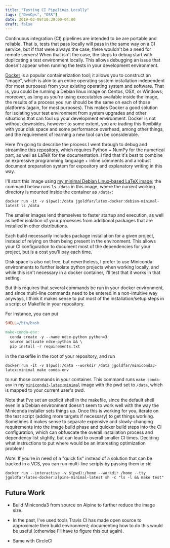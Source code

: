 ```yaml
---
title: "Testing CI Pipelines Locally"
tags: ["DevOps", "OSS"]
date: 2019-02-08T10:39:00-04:00
draft: false
---
```


Continuous integration (CI) pipelines are intended to be are portable and reliable.
That is, tests that pass locally will pass in the same way on a CI service, but if that were always the case, there wouldn't be a need for remote servers!
When that isn't the case, the steps to debug start with duplicating a test environment locally.
This allows debugging an issue that doesn't appear when running the tests in your development environment.

[Docker](https://www.docker.com/) is a popular containerization tool; it allows you to construct an "image", which is akin to an entire operating system installation independent (for most purposes) from your existing operating system and software.
That is, you could be running a Debian linux image on Centos, OSX, or Windows; moreover, as long as you're using executables available inside the image, the results of a process you run should be the same on each of those platforms (again, for most purposes).
This makes Docker a good solution for isolating your test environment from system upgrades and other situations that can foul up your development environment.
Docker is not without downsides, however: to some extent, you are trading this flexibility with your disk space and some performance overhead, among other things, and the requirement of learning a new tool can be considerable.

Here I'm going to describe the process I went through to debug and streamline [this repository](https://bitbucket.org/jgoldfar/ndce-python), which requires Python + NumPy for the numerical part, as well as LaTeX for the documentation.
I find that it's best to combine an expressive programming language + inline comments and a robust document preparation system for expository and explanatory writing in this way.


I'll start this image using [my minimal Debian Linux-based LaTeX image](https://cloud.docker.com/repository/docker/jgoldfar/latex-docker); the command below runs `ls /data` in this image, where the current working directory is mounted inside the container as `/data/`:

```shell
docker run -it -v $(pwd):/data jgoldfar/latex-docker:debian-minimal-latest ls /data
```

The smaller images lend themselves to faster startup and execution, as well as better isolation of your processes from additional packages that are installed in other distributions.
<!-- After looking at [how I might install Conda]({{< ref "/posts/installing-jupyter-with-R-and-julia.md" >}}) Conda in a docker image (which [I use separately](https://cloud.docker.com/u/jgoldfar/repository/docker/jgoldfar/miniconda3), of course), I decided to make [a new image](https://cloud.docker.com/u/jgoldfar/repository/docker/jgoldfar/miniconda3-latex) containing both Conda and the minimal LaTeX installation to bring down CI times: building the images is a one-time cost. -->

Each build necessarily includes package installation for a given project, instead of relying on them being present in the environment.
This allows your CI configuration to document most of the dependencies for your project, but is a cost you'll pay each time.

Disk space is also not free, but nevertheless, I prefer to use Miniconda environments to further isolate python projects when working locally, and while this isn't necessary in a docker container, I'll test that it works in that setting.

But this requires that several commands be run in your docker environment, and since multi-line commands need to be entered in a non-intuitive way anyways, I think it makes sense to put most of the installation/setup steps in a script or Makefile in your repository.

For instance, you can put

```makefile
SHELL=/bin/bash

make-conda-env:
  conda create -y --name ndce-python python=3
  source activate ndce-python && \
  pip install -r requirements.txt
```

in the makefile in the root of your repository, and run

```shell
docker run -it -v $(pwd):/data --workdir /data jgoldfar/miniconda3-latex:minimal make conda-env
```

to run those commands in your container.
This command runs `make conda-env` in my [`miniconda3-latex:minimal`]() image with the pwd set to `/data`, which is mapped to your current user's pwd.

Note that I've set an explicit shell in the makefile, since the default shell even in a Debian environment doesn't seem to work well with the way the Miniconda installer sets things up.
Once this is working for you, iterate on the test script (adding more targets if necessary) to get things working.
Sometimes it makes sense to separate expensive and slowly-changing requirements into the image build phase and quicker build steps into the CI configuration, which can obfuscate the overall installation process and dependency list slightly, but can lead to overall smaller CI times.
Deciding what instructions to put where would be an interesting optimization problem!

*Note*: If you're in need of a "quick fix" instead of a solution that can be tracked in a VCS, you can run multi-line scripts by passing them to `sh`:

```shell
docker run --interactive -v $(pwd):/home --workdir /home --tty jgoldfar/latex-docker:alpine-minimal-latest sh -c "ls -l && make test"
```

## Future Work

* Build Miniconda3 from source on Alpine to further reduce the image size.

* In the past, I've used tools Travis CI has made open source to approximate their build environment; documenting how to do this would be useful (otherwise I'll have to figure this out again).

* Same with CircleCI
